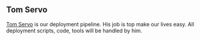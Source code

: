 ## Tom Servo

[Tom Servo](https://github.com/sensu-plugins/tom_servo/blob/master/README.md) is our deployment pipeline.  His job is top make our lives easy.  All deployment scripts, code, tools will be handled by him.
